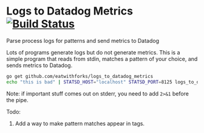 # Logs to Datadog Metrics [![Build Status](https://travis-ci.org/eatwithforks/logs_to_datadog_metrics.svg?branch=master)](https://travis-ci.org/eatwithforks/logs_to_datadog_metrics)
Parse process logs for patterns and send metrics to Datadog 

Lots of programs generate logs but do not generate metrics. This is a simple program that reads from stdin, matches a pattern of your choice, and sends metrics to Datadog.
 
 ```bash
go get github.com/eatwithforks/logs_to_datadog_metrics 
echo "this is bad" | STATSD_HOST="localhost" STATSD_PORT=8125 logs_to_datadog_metrics -pattern="this is .*" -metric="foo.this_is"
```

Note: if important stuff comes out on stderr, you need to add `2>&1` before the pipe.

Todo:
1. Add a way to make pattern matches appear in tags.
